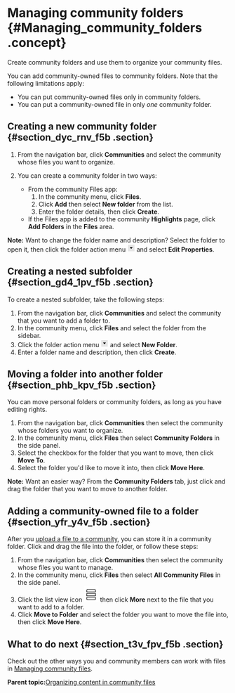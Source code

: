 # Managing community folders {#Managing_community_folders .concept}

Create community folders and use them to organize your community files.

You can add community-owned files to community folders. Note that the following limitations apply:

-   You can put community-owned files only in community folders.
-   You can put a community-owned file in only *one* community folder.

## Creating a new community folder {#section_dyc_rnv_f5b .section}

1.  From the navigation bar, click **Communities** and select the community whose files you want to organize.
2.  You can create a community folder in two ways:

    -   From the community Files app:
        1.  In the community menu, click **Files**.
        2.  Click **Add** then select **New folder** from the list.
        3.  Enter the folder details, then click **Create**.
    -   If the Files app is added to the community **Highlights** page, click **Add Folders** in the **Files** area.

**Note:** Want to change the folder name and description? Select the folder to open it, then click the folder action menu ![Folder action menu](images/folder_action.png) and select **Edit Properties**.

## Creating a nested subfolder {#section_gd4_1pv_f5b .section}

To create a nested subfolder, take the following steps:

1.  From the navigation bar, click **Communities** and select the community that you want to add a folder to.
2.  In the community menu, click **Files** and select the folder from the sidebar.
3.  Click the folder action menu ![Folder action menu](images/folder_action.png) and select **New Folder**.
4.  Enter a folder name and description, then click **Create**.

## Moving a folder into another folder {#section_phb_kpv_f5b .section}

You can move personal folders or community folders, as long as you have editing rights.

1.  From the navigation bar, click **Communities** then select the community whose folders you want to organize.
2.  In the community menu, click **Files** then select **Community Folders** in the side panel.
3.  Select the checkbox for the folder that you want to move, then click **Move To**.
4.  Select the folder you'd like to move it into, then click **Move Here**.

**Note:** Want an easier way? From the **Community Folders** tab, just click and drag the folder that you want to move to another folder.

## Adding a community-owned file to a folder {#section_yfr_y4v_f5b .section}

After you [upload a file to a community](c_com_share_file.md), you can store it in a community folder. Click and drag the file into the folder, or follow these steps:

1.  From the navigation bar, click **Communities** then select the community whose files you want to manage.
2.  In the community menu, click **Files** then select **All Community Files** in the side panel.
3.  Click the list view icon ![List view icon](images/list_view.png) then click **More** next to the file that you want to add to a folder.
4.  Click **Move to Folder** and select the folder you want to move the file into, then click **Move Here**.

## What to do next {#section_t3v_fpv_f5b .section}

Check out the other ways you and community members can work with files in [Managing community files](t_com_work_with_files.md).

**Parent topic:**[Organizing content in community files](../communities/community_files_manage_frame.md)

